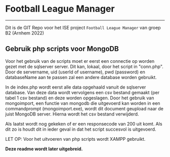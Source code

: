 # Football League Manager
---
Dit is de GIT Repo voor het ISE project `Football League Manager` van groep B2 (Arnhem 2022)
## Gebruik php scripts voor MongoDB
Voor het gebruik van de scripts moet er eerst een connectie op worden gezet met de sqlserver server. Dit kan, lokaal, door het script in "conn.php". Door de servername, uid (userId of username), pwd (password) en databaseName aan te passen zal een andere database worden gebruikt.

In de index.php wordt eerst alle data opgehaald vanuit de sqlserver database. Van deze data wordt vervolgens een csv bestand gemaakt (per tabel 1 csv bestand) en deze worden opgeslagen. Door het gebruik van mongoimport, een functie van mongodb die uitgevoerd kan worden in een commandprompt (mongoimport.exe), wordt dit document geupload naar de juist MongoDB server. Hierna wordt het csv bestand verwijderd.

Als laatst wordt nog gekeken of er een responsecode van 200 uit komt. Als dit zo is houdt dit in ieder geval in dat het script succesvol is uitgevoerd.

LET OP: Voor het uitvoeren van php scripts wordt XAMPP gebruikt.

**Deze readme wordt later uitgebreid.**